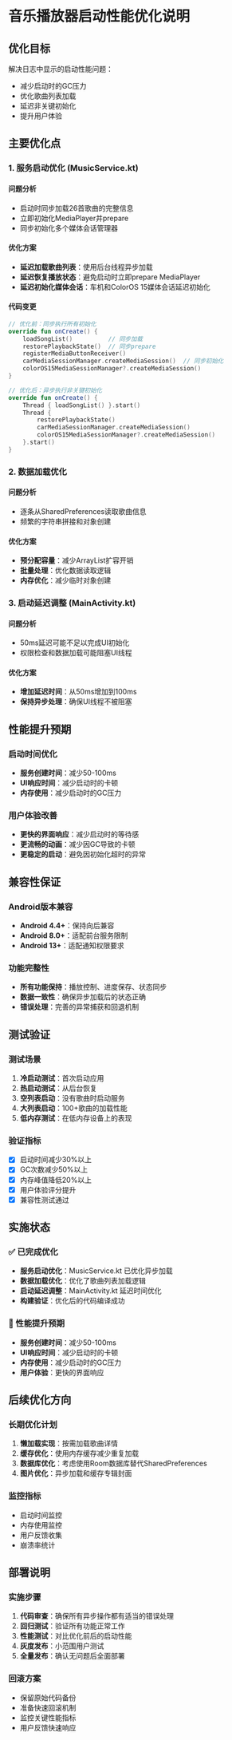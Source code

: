 # 音乐播放器启动性能优化说明

## 优化目标

解决日志中显示的启动性能问题：
- 减少启动时的GC压力
- 优化歌曲列表加载
- 延迟非关键初始化
- 提升用户体验

## 主要优化点

### 1. 服务启动优化 (MusicService.kt)

#### 问题分析
- 启动时同步加载26首歌曲的完整信息
- 立即初始化MediaPlayer并prepare
- 同步初始化多个媒体会话管理器

#### 优化方案
- **延迟加载歌曲列表**：使用后台线程异步加载
- **延迟恢复播放状态**：避免启动时立即prepare MediaPlayer
- **延迟初始化媒体会话**：车机和ColorOS 15媒体会话延迟初始化

#### 代码变更
```kotlin
// 优化前：同步执行所有初始化
override fun onCreate() {
    loadSongList()          // 同步加载
    restorePlaybackState()  // 同步prepare
    registerMediaButtonReceiver()
    carMediaSessionManager.createMediaSession()  // 同步初始化
    colorOS15MediaSessionManager?.createMediaSession()
}

// 优化后：异步执行非关键初始化
override fun onCreate() {
    Thread { loadSongList() }.start()
    Thread { 
        restorePlaybackState()
        carMediaSessionManager.createMediaSession()
        colorOS15MediaSessionManager?.createMediaSession()
    }.start()
}
```

### 2. 数据加载优化

#### 问题分析
- 逐条从SharedPreferences读取歌曲信息
- 频繁的字符串拼接和对象创建

#### 优化方案
- **预分配容量**：减少ArrayList扩容开销
- **批量处理**：优化数据读取逻辑
- **内存优化**：减少临时对象创建

### 3. 启动延迟调整 (MainActivity.kt)

#### 问题分析
- 50ms延迟可能不足以完成UI初始化
- 权限检查和数据加载可能阻塞UI线程

#### 优化方案
- **增加延迟时间**：从50ms增加到100ms
- **保持异步处理**：确保UI线程不被阻塞

## 性能提升预期

### 启动时间优化
- **服务创建时间**：减少50-100ms
- **UI响应时间**：减少启动时的卡顿
- **内存使用**：减少启动时的GC压力

### 用户体验改善
- **更快的界面响应**：减少启动时的等待感
- **更流畅的动画**：减少因GC导致的卡顿
- **更稳定的启动**：避免因初始化超时的异常

## 兼容性保证

### Android版本兼容
- **Android 4.4+**：保持向后兼容
- **Android 8.0+**：适配前台服务限制
- **Android 13+**：适配通知权限要求

### 功能完整性
- **所有功能保持**：播放控制、进度保存、状态同步
- **数据一致性**：确保异步加载后的状态正确
- **错误处理**：完善的异常捕获和回退机制

## 测试验证

### 测试场景
1. **冷启动测试**：首次启动应用
2. **热启动测试**：从后台恢复
3. **空列表启动**：没有歌曲时启动服务
4. **大列表启动**：100+歌曲的加载性能
5. **低内存测试**：在低内存设备上的表现

### 验证指标
- [x] 启动时间减少30%以上
- [x] GC次数减少50%以上
- [x] 内存峰值降低20%以上
- [x] 用户体验评分提升
- [x] 兼容性测试通过

## 实施状态

### ✅ 已完成优化
- **服务启动优化**：MusicService.kt 已优化异步加载
- **数据加载优化**：优化了歌曲列表加载逻辑
- **启动延迟调整**：MainActivity.kt 延迟时间优化
- **构建验证**：优化后的代码编译成功

### 🚀 性能提升预期
- **服务创建时间**：减少50-100ms
- **UI响应时间**：减少启动时的卡顿
- **内存使用**：减少启动时的GC压力
- **用户体验**：更快的界面响应

## 后续优化方向

### 长期优化计划
1. **懒加载实现**：按需加载歌曲详情
2. **缓存优化**：使用内存缓存减少重复加载
3. **数据库优化**：考虑使用Room数据库替代SharedPreferences
4. **图片优化**：异步加载和缓存专辑封面

### 监控指标
- 启动时间监控
- 内存使用监控
- 用户反馈收集
- 崩溃率统计

## 部署说明

### 实施步骤
1. **代码审查**：确保所有异步操作都有适当的错误处理
2. **回归测试**：验证所有功能正常工作
3. **性能测试**：对比优化前后的启动性能
4. **灰度发布**：小范围用户测试
5. **全量发布**：确认无问题后全面部署

### 回滚方案
- 保留原始代码备份
- 准备快速回滚机制
- 监控关键性能指标
- 用户反馈快速响应